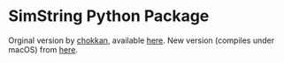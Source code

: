 # SimString Python Package

Orginal version by [chokkan](), available [here](https://github.com/chokkan/simstring). New version (compiles under macOS) from [here](https://github.com/blinkhealth/simstring-python-package).
